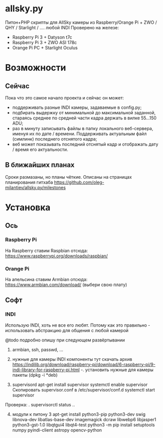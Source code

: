 # allsky.py
Питон+PHP скрипты для AllSky камеры из Raspberry/Orange Pi + ZWO / QHY / Starlight / .... любой INDI
Проверено на железе:
* Raspberry Pi 3 + Datyson t7c
* Raspberry Pi 3 + ZWO ASI 178c
* Orange Pi PC + Starlight Oculus

# Возможности
## Сейчас
Пока что это самое начало проекта и сейчас он может:
* поддерживать разные INDI камеры, задаваемые в config.py;
* подбирать выдержку от минимальной до максимальной заданной, стараясь среднее по средней части кадра держать в вилке 55...150 ADU;
* раз в минуту записывать файлы в папку локального веб-сервера, именуя их по дате / времени. Поддерживать актуальным файл (симлинк) последнего отснятого кадра;
* веб может показывать последний отснятый кадр и отображать дату / время его актуальности.

## В ближайших планах
Сроки размазаны, но планы чёткие. Описаны на страницах планирования гитхаба https://github.com/oleg-milantiev/allsky.py/milestones 

# Установка

## Ось

### Raspberry Pi
На Raspberry ставим Raspbian отсюда: https://www.raspberrypi.org/downloads/raspbian/

### Orange Pi
На апельсина ставим Armbian отсюда: https://www.armbian.com/download/ (выбери свою плату)

## Софт

### INDI

Использую INDI, хоть не все его любят. Потому как это правильно - использовать абстракцию для общения с любой камерой

@todo подробно опишу при следующем развёртывании
1. armbian, ssh, passwd, ...

2. нужные для камеры INDI компоненты
тут скачать архив https://indilib.org/download/raspberry-pi/download/6-raspberry-pi/9-indi-library-for-raspberry-pi.html -.
установить нужные для камеры пакеты (dpkg -i *deb)

3. supervisord
apt-get install supervisor
systemctl enable supervisor
Скопировать supervisor.conf в /etc/supervisor/conf.d
systemctl start supervisor

Проверка:
. supervisorctl status
..

4. модули к питону 3
apt-get install python3-pip python3-dev swig libnova-dev libatlas-base-dev imagemagick dcraw libwebp6 libjasper1 python3-gst-1.0 libqtgui4 libqt4-test
python3 -m pip install setuptools numpy pyindi-client astropy opencv-python
